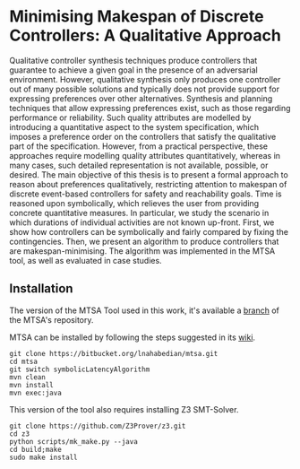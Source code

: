 # Minimising Makespan of Discrete Controllers: A Qualitative Approach


Qualitative controller synthesis techniques produce controllers that guarantee to
achieve a given goal in the presence of an adversarial environment. However,
qualitative synthesis only produces one controller out of many possible solutions
and typically does not provide support for expressing preferences over other
alternatives.
Synthesis and planning techniques that allow expressing preferences exist,
such as those regarding performance or reliability. Such quality attributes are
modelled by introducing a quantitative aspect to the system specification, which
imposes a preference order on the controllers that satisfy the qualitative part of
the specification. However, from a practical perspective, these approaches require
modelling quality attributes quantitatively, whereas in many cases, such detailed
representation is not available, possible, or desired.
The main objective of this thesis is to present a formal approach to reason
about preferences qualitatively, restricting attention to makespan of discrete
event-based controllers for safety and reachability goals. Time is reasoned upon
symbolically, which relieves the user from providing concrete quantitative measures.
In particular, we study the scenario in which durations of individual activities are
not known up-front.
First, we show how controllers can be symbolically and fairly compared by
fixing the contingencies. Then, we present an algorithm to produce controllers that
are makespan-minimising. The algorithm was implemented in the MTSA tool, as
well as evaluated in case studies.

## Installation 

The version of the MTSA Tool used in this work, it's available a [branch](https://bitbucket.org/lnahabedian/mtsa/src/symbolicLatencyAlgorithm/) of the MTSA's repository. 

MTSA can be installed by following the steps suggested in its [wiki](https://bitbucket.org/lnahabedian/mtsa/wiki/devs/devs). 

```
git clone https://bitbucket.org/lnahabedian/mtsa.git
cd mtsa
git switch symbolicLatencyAlgorithm
mvn clean
mvn install
mvn exec:java
```

This version of the tool also requires installing Z3 SMT-Solver. 

```
git clone https://github.com/Z3Prover/z3.git
cd z3
python scripts/mk_make.py --java 
cd build;make
sudo make install
